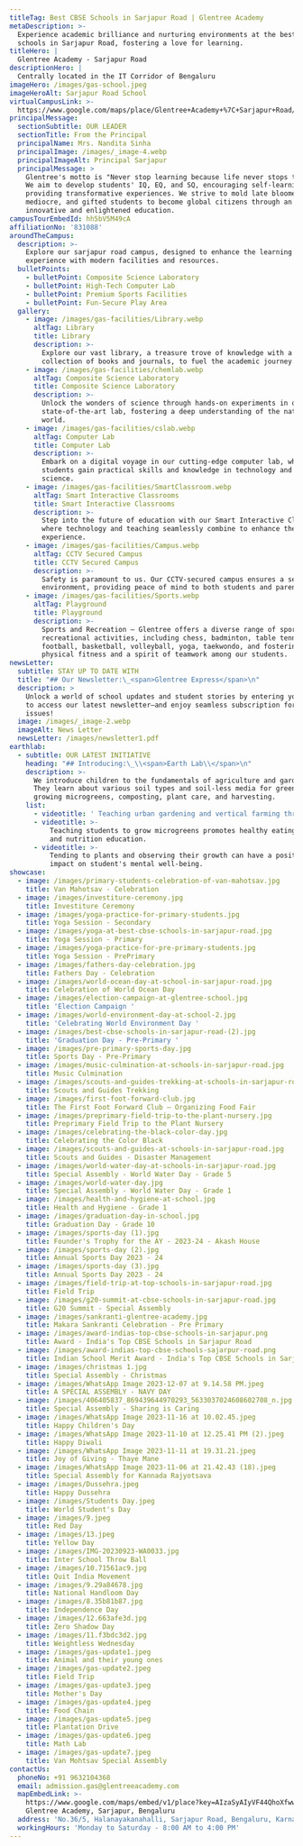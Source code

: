 ```yaml
---
titleTag: Best CBSE Schools in Sarjapur Road | Glentree Academy
metaDescription: >-
  Experience academic brilliance and nurturing environments at the best CBSE
  schools in Sarjapur Road, fostering a love for learning.
titleHero: |
  Glentree Academy - Sarjapur Road
descriptionHero: |
  Centrally located in the IT Corridor of Bengaluru
imageHero: /images/gas-school.jpeg
imageHeroAlt: Sarjapur Road School
virtualCampusLink: >-
  https://www.google.com/maps/place/Glentree+Academy+%7C+Sarjapur+Road/@12.8977869,77.685075,3a,75y,40h,90t/data=!3m8!1e1!3m6!1sAF1QipMsMZhGdx_yVOtQmfHLZylZSCsbMukrLDnCoiRB!2e10!3e11!6shttps:%2F%2Flh5.googleusercontent.com%2Fp%2FAF1QipMsMZhGdx_yVOtQmfHLZylZSCsbMukrLDnCoiRB%3Dw224-h298-k-no-pi-0-ya123.074-ro-0-fo100!7i10744!8i5372!4m23!1m13!4m12!1m4!2m2!1d77.6699904!2d12.9162376!4e1!1m6!1m2!1s0x3bae133b85c0a5c9:0xfb6b527d7c9d4f4f!2sglentree+academy+sarjapur!2m2!1d77.6848375!2d12.8976944!3m8!1s0x3bae133b85c0a5c9:0xfb6b527d7c9d4f4f!8m2!3d12.8976944!4d77.6848375!10e5!14m1!1BCgIgARICCAI!16s%2Fg%2F11f03_4kl3?entry=ttu
principalMessage:
  sectionSubtitle: OUR LEADER
  sectionTitle: From the Principal
  principalName: Mrs. Nandita Sinha
  principalImage: /images/_image-4.webp
  principalImageAlt: Principal Sarjapur
  principalMessage: >
    Glentree's motto is "Never stop learning because life never stops teaching."
    We aim to develop students' IQ, EQ, and SQ, encouraging self-learning and
    providing transformative experiences. We strive to mold late bloomers,
    mediocre, and gifted students to become global citizens through an
    innovative and enlightened education.
campusTourEmbedId: hh5bV5M49cA
affiliationNo: '831088'
aroundTheCampus:
  description: >-
    Explore our sarjapur road campus, designed to enhance the learning
    experience with modern facilities and resources.
  bulletPoints:
    - bulletPoint: Composite Science Laboratory
    - bulletPoint: High-Tech Computer Lab
    - bulletPoint: Premium Sports Facilities
    - bulletPoint: Fun-Secure Play Area
  gallery:
    - image: /images/gas-facilities/Library.webp
      altTag: Library
      title: Library
      description: >-
        Explore our vast library, a treasure trove of knowledge with a diverse
        collection of books and journals, to fuel the academic journey.
    - image: /images/gas-facilities/chemlab.webp
      altTag: Composite Science Laboratory
      title: Composite Science Laboratory
      description: >-
        Unlock the wonders of science through hands-on experiments in our
        state-of-the-art lab, fostering a deep understanding of the natural
        world.
    - image: /images/gas-facilities/cslab.webp
      altTag: Computer Lab
      title: Computer Lab
      description: >-
        Embark on a digital voyage in our cutting-edge computer lab, where
        students gain practical skills and knowledge in technology and computer
        science.
    - image: /images/gas-facilities/SmartClassroom.webp
      altTag: Smart Interactive Classrooms
      title: Smart Interactive Classrooms
      description: >-
        Step into the future of education with our Smart Interactive Classrooms,
        where technology and teaching seamlessly combine to enhance the learning
        experience.
    - image: /images/gas-facilities/Campus.webp
      altTag: CCTV Secured Campus
      title: CCTV Secured Campus
      description: >-
        Safety is paramount to us. Our CCTV-secured campus ensures a secure
        environment, providing peace of mind to both students and parents.
    - image: /images/gas-facilities/Sports.webp
      altTag: Playground
      title: Playground
      description: >-
        Sports and Recreation – Glentree offers a diverse range of sports and
        recreational activities, including chess, badminton, table tennis,
        football, basketball, volleyball, yoga, taekwondo, and fostering
        physical fitness and a spirit of teamwork among our students.
newsLetter:
  subtitle: STAY UP TO DATE WITH
  title: "## Our Newsletter:\_<span>Glentree Express</span>\n"
  description: >
    Unlock a world of school updates and student stories by entering your email
    to access our latest newsletter—and enjoy seamless subscription for future
    issues!
  image: /images/_image-2.webp
  imageAlt: News Letter
  newsLetter: /images/newsletter1.pdf
earthlab:
  - subtitle: OUR LATEST INITIATIVE
    heading: "## Introducing:\_\\<span>Earth Lab\\</span>\n"
    description: >-
      We introduce children to the fundamentals of agriculture and gardening.
      They learn about various soil types and soil-less media for greenery,
      growing microgreens, composting, plant care, and harvesting.
    list:
      - videotitle: ' Teaching urban gardening and vertical farming through microgreens and house plants.'
      - videotitle: >-
          Teaching students to grow microgreens promotes healthy eating habits
          and nutrition education. 
      - videotitle: >-
          Tending to plants and observing their growth can have a positive
          impact on student's mental well-being.
showcase:
  - image: /images/primary-students-celebration-of-van-mahotsav.jpg
    title: Van Mahotsav - Celebration
  - image: /images/investiture-ceremony.jpg
    title: Investiture Ceremony
  - image: /images/yoga-practice-for-primary-students.jpg
    title: Yoga Session - Secondary
  - image: /images/yoga-at-best-cbse-schools-in-sarjapur-road.jpg
    title: Yoga Session - Primary
  - image: /images/yoga-practice-for-pre-primary-students.jpg
    title: Yoga Session - PrePrimary
  - image: /images/fathers-day-celebration.jpg
    title: Fathers Day - Celebration
  - image: /images/world-ocean-day-at-school-in-sarjapur-road.jpg
    title: Celebration of World Ocean Day
  - image: /images/election-campaign-at-glentree-school.jpg
    title: 'Election Campaign '
  - image: /images/world-environment-day-at-school-2.jpg
    title: 'Celebrating World Environment Day '
  - image: /images/best-cbse-schools-in-sarjapur-road-(2).jpg
    title: 'Graduation Day - Pre-Primary '
  - image: /images/pre-primary-sports-day.jpg
    title: Sports Day - Pre-Primary
  - image: /images/music-culmination-at-schools-in-sarjapur-road.jpg
    title: Music Culmination
  - image: /images/scouts-and-guides-trekking-at-schools-in-sarjapur-road.jpg
    title: Scouts and Guides Trekking
  - image: /images/first-foot-forward-club.jpg
    title: The First Foot Forward Club – Organizing Food Fair
  - image: /images/preprimary-field-trip-to-the-plant-nursery.jpg
    title: Preprimary Field Trip to the Plant Nursery
  - image: /images/celebrating-the-black-color-day.jpg
    title: Celebrating the Color Black
  - image: /images/scouts-and-guides-at-schools-in-sarjapur-road.jpg
    title: Scouts and Guides - Disaster Management
  - image: /images/world-water-day-at-schools-in-sarjapur-road.jpg
    title: Special Assembly - World Water Day - Grade 5
  - image: /images/world-water-day.jpg
    title: Special Assembly - World Water Day - Grade 1
  - image: /images/health-and-hygiene-at-school.jpg
    title: Health and Hygiene - Grade 1
  - image: /images/graduation-day-in-school.jpg
    title: Graduation Day - Grade 10
  - image: /images/sports-day (1).jpg
    title: Founder's Trophy for the AY - 2023-24 - Akash House
  - image: /images/sports-day (2).jpg
    title: Annual Sports Day 2023 - 24
  - image: /images/sports-day (3).jpg
    title: Annual Sports Day 2023 - 24
  - image: /images/field-trip-at-top-schools-in-sarjapur-road.jpg
    title: Field Trip
  - image: /images/g20-summit-at-cbse-schools-in-sarjapur-road.jpg
    title: G20 Summit - Special Assembly
  - image: /images/sankranti-glentree-academy.jpg
    title: Makara Sankranti Celebration - Pre Primary
  - image: /images/award-indias-top-cbse-schools-in-sarjapur.png
    title: Award - India's Top CBSE Schools in Sarjapur Road
  - image: /images/award-indias-top-cbse-schools-sajarpur-road.png
    title: Indian School Merit Award - India's Top CBSE Schools in Sarjapur Road
  - image: /images/christmas 1.jpg
    title: Special Assembly - Christmas
  - image: /images/WhatsApp Image 2023-12-07 at 9.14.58 PM.jpeg
    title: A SPECIAL ASSEMBLY - NAVY DAY
  - image: /images/406405837_869439644970293_5633037024608602708_n.jpg
    title: Special Assembly - Sharing is Caring
  - image: /images/WhatsApp Image 2023-11-16 at 10.02.45.jpeg
    title: Happy Children's Day
  - image: /images/WhatsApp Image 2023-11-10 at 12.25.41 PM (2).jpeg
    title: Happy Diwali
  - image: /images/WhatsApp Image 2023-11-11 at 19.31.21.jpeg
    title: Joy of Giving - Thaye Mane
  - image: /images/WhatsApp Image 2023-11-06 at 21.42.43 (18).jpeg
    title: Special Assembly for Kannada Rajyotsava
  - image: /images/Dussehra.jpeg
    title: Happy Dussehra
  - image: /images/Students Day.jpeg
    title: World Student's Day
  - image: /images/9.jpeg
    title: Red Day
  - image: /images/13.jpeg
    title: Yellow Day
  - image: /images/IMG-20230923-WA0033.jpg
    title: Inter School Throw Ball
  - image: /images/10.71561ac9.jpg
    title: Quit India Movement
  - image: /images/9.29a84678.jpg
    title: National Handloom Day
  - image: /images/8.35b81b87.jpg
    title: Independence Day
  - image: /images/12.663afe3d.jpg
    title: Zero Shadow Day
  - image: /images/11.f3bdc3d2.jpg
    title: Weightless Wednesday
  - image: /images/gas-update1.jpeg
    title: Animal and their young ones
  - image: /images/gas-update2.jpeg
    title: Field Trip
  - image: /images/gas-update3.jpeg
    title: Mother's Day
  - image: /images/gas-update4.jpeg
    title: Food Chain
  - image: /images/gas-update5.jpeg
    title: Plantation Drive
  - image: /images/gas-update6.jpeg
    title: Math Lab
  - image: /images/gas-update7.jpeg
    title: Van Mohtsav Special Assembly
contactUs:
  phoneNo: +91 9632104368
  email: admission.gas@glentreeacademy.com
  mapEmbedLink: >-
    https://www.google.com/maps/embed/v1/place?key=AIzaSyAIyVF44QhoXfwwKHLd1h3N49cQTHS0Yvw&q=Sarjapur
    Glentree Academy, Sarjapur, Bengaluru
  address: 'No.36/5, Halanayakanahalli, Sarjapur Road, Bengaluru, Karnataka 560035'
  workingHours: 'Monday to Saturday - 8:00 AM to 4:00 PM'
---
```


